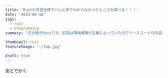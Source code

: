 ```yaml
---
title: 'Rustの言語仕様でパッと見でわからなかったところを調べる！！！'
date: '2023-06-10'
tags:
  - rust
  - programming
summary: "引き続きRustです。前回は環境構築が主軸になっていたのでソースコードの内容についてはほとんど触れませんでしたが今回から言語仕様について見ていきます。主に#[...]という形式で書かれていた部分(アトリビュートと呼ぶらしい)やRustにおけるクレートやモジュールとは何か、について調べました。"

thumbnail: rust
featureImage: "./top.jpg"

draft: true
---
```


あとでかく
